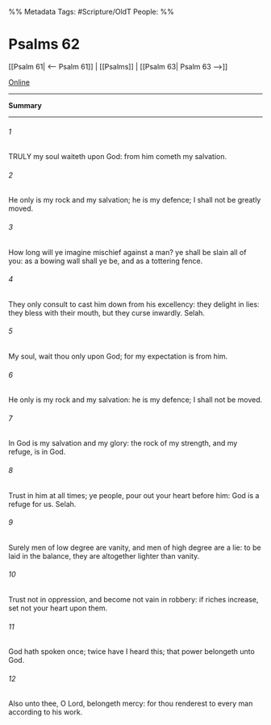 

%% Metadata
Tags: #Scripture/OldT
People: 
%%
# Psalms 62
[[Psalm 61| <-- Psalm 61]] | [[Psalms]] | [[Psalm 63| Psalm 63 -->]]

[Online](https://churchofjesuschrist.org/study/scriptures/ot/ps/62?lang=eng)

---
__Summary__



---

###### 1
TRULY my soul waiteth upon God: from him cometh my salvation.
###### 2
He only is my rock and my salvation; he is my defence; I shall not be greatly moved.
###### 3
How long will ye imagine mischief against a man?  ye shall be slain all of you: as a bowing wall shall ye be, and as a tottering fence.
###### 4
They only consult to cast him down from his excellency: they delight in lies: they bless with their mouth, but they curse inwardly.  Selah.
###### 5
My soul, wait thou only upon God; for my expectation is from him.
###### 6
He only is my rock and my salvation: he is my defence; I shall not be moved.
###### 7
In God is my salvation and my glory: the rock of my strength, and my refuge, is in God.
###### 8
Trust in him at all times; ye people, pour out your heart before him: God is a refuge for us.  Selah.
###### 9
Surely men of low degree are vanity, and men of high degree are a lie: to be laid in the balance, they are altogether lighter than vanity.
###### 10
Trust not in oppression, and become not vain in robbery: if riches increase, set not your heart upon them.
###### 11
God hath spoken once; twice have I heard this; that power belongeth unto God.
###### 12
Also unto thee, O Lord, belongeth mercy: for thou renderest to every man according to his work.



